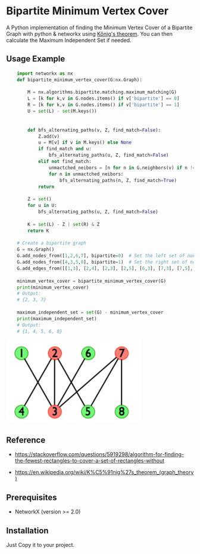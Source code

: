 # Bipartite Minimum Vertex Cover

A Python implementation of finding the Minimum Vertex Cover of a Bipartite Graph with python & networkx using [Kőnig's theorem](https://en.wikipedia.org/wiki/K%C5%91nig%27s_theorem_(graph_theory) "Wiki Page"). You can then calculate the Maximum Independent Set if needed.


## Usage Example
```python
    import networkx as nx
    def bipartite_minimum_vertex_cover(G:nx.Graph):

        M = nx.algorithms.bipartite.matching.maximum_matching(G)
        L = [k for k,v in G.nodes.items() if v['bipartite'] == 0]
        R = [k for k,v in G.nodes.items() if v['bipartite'] == 1]
        U = set(L) - set(M.keys())


        def bfs_alternating_paths(v, Z, find_match=False):
            Z.add(v)
            u = M[v] if v in M.keys() else None
            if find_match and u:
                bfs_alternating_paths(u, Z, find_match=False)
            elif not find_match:
                unmactched_neibors = [n for n in G.neighbors(v) if n != u]
                for n in unmactched_neibors:
                    bfs_alternating_paths(n, Z, find_match=True)
            return

        Z = set()
        for u in U:
            bfs_alternating_paths(u, Z, find_match=False)

        K = set(L) - Z | set(R) & Z
        return K

    # Create a bipartite graph
    G = nx.Graph()
    G.add_nodes_from([1,2,6,7], bipartite=0)  # Set the left set of nodes
    G.add_nodes_from([4,3,5,8], bipartite=1)  # Set the right set of nodes
    G.add_edges_from([[1,3], [2,4], [2,3], [2,5], [6,3], [7,3], [7,5], [7,8]])  # Add edges

    minimum_vertex_cover = bipartite_minimum_vertex_cover(G)
    print(minimum_vertex_cover)
    # Output:
    # {2, 3, 7}

    maximum_independent_set = set(G) - minimum_vertex_cover
    print(maximum_independent_set)
    # Output:
    # {1, 4, 5, 6, 8}
```

![Example Graph](./example.png)

## Reference
- https://stackoverflow.com/questions/5919298/algorithm-for-finding-the-fewest-rectangles-to-cover-a-set-of-rectangles-without

- https://en.wikipedia.org/wiki/K%C5%91nig%27s_theorem_(graph_theory)


## Prerequisites
- NetworkX (version >= 2.0)

## Installation
Just Copy it to your project.
